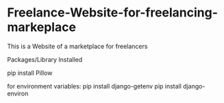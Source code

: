 # Freelance-Website-for-freelancing-markeplace
This is a Website of a marketplace for freelancers


Packages/Library Installed

pip install Pillow

for environment variables:
pip install django-getenv
pip install django-environ

